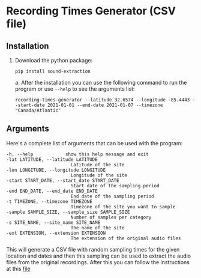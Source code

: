 # Recording Times Generator (CSV file)

## Installation 

1. Download the python package:
    
    `pip install sound-extraction`

    a. After the installation you can use the following command to run the program or use `--help` to see the arguments list:

    `recording-times-generator --latitude 32.6574 --longitude -85.4443 --start-date 2021-01-01 --end-date 2021-01-07 --timezone "Canada/Atlantic"`


## Arguments

Here's a complete list of arguments that can be used with the program:

    -h, --help            show this help message and exit
    -lat LATITUDE, --latitude LATITUDE
                            Latitude of the site
    -lon LONGITUDE, --longitude LONGITUDE
                            Longitude of the site
    -start START_DATE, --start_date START_DATE
                            Start date of the sampling period
    -end END_DATE, --end_date END_DATE
                            End date of the sampling period
    -t TIMEZONE, --timezone TIMEZONE
                            Timezone of the site you want to sample
    -sample SAMPLE_SIZE, --sample_size SAMPLE_SIZE
                            Number of samples per category
    -s SITE_NAME, --site_name SITE_NAME
                            The name of the site
    -ext EXTENSION, --extension EXTENSION
                            The extension of the original audio files

This will generate a CSV file with random sampling times for the given location and dates and then this sampling can be used to extract the audio files from the original recordings. After this you can follow the instructions at this [file](https://github.com/prayagnshah/Sound-Extraction/blob/main/README.md)